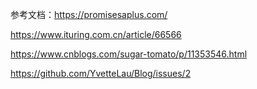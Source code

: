 参考文档：https://promisesaplus.com/

https://www.ituring.com.cn/article/66566

https://www.cnblogs.com/sugar-tomato/p/11353546.html

https://github.com/YvetteLau/Blog/issues/2